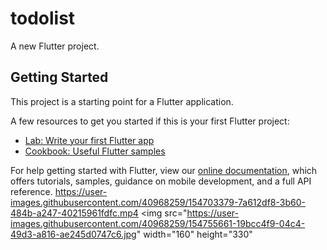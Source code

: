 # todolist

A new Flutter project.

## Getting Started

This project is a starting point for a Flutter application.

A few resources to get you started if this is your first Flutter project:

- [Lab: Write your first Flutter app](https://flutter.dev/docs/get-started/codelab)
- [Cookbook: Useful Flutter samples](https://flutter.dev/docs/cookbook)

For help getting started with Flutter, view our
[online documentation](https://flutter.dev/docs), which offers tutorials,
samples, guidance on mobile development, and a full API reference.
 https://user-images.githubusercontent.com/40968259/154703379-7a612df8-3b60-484b-a247-40215961fdfc.mp4
<img src="https://user-images.githubusercontent.com/40968259/154755661-19bcc4f9-04c4-49d3-a816-ae245d0747c6.jpg" width="160" height="330"
